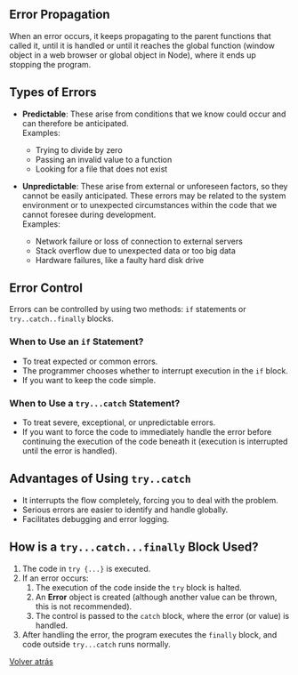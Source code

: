 ## Error Propagation

When an error occurs, it keeps propagating to the parent functions that called it, until it is handled or until it reaches the global function (window object in a web browser or global object in Node), where it ends up stopping the program.

## Types of Errors

- **Predictable**: These arise from conditions that we know could occur and can therefore be anticipated.  
  Examples:  
    - Trying to divide by zero  
    - Passing an invalid value to a function  
    - Looking for a file that does not exist

- **Unpredictable**: These arise from external or unforeseen factors, so they cannot be easily anticipated. These errors may be related to the system environment or to unexpected circumstances within the code that we cannot foresee during development.  
  Examples:  
    - Network failure or loss of connection to external servers  
    - Stack overflow due to unexpected data or too big data  
    - Hardware failures, like a faulty hard disk drive

## Error Control

Errors can be controlled by using two methods: `if` statements or `try..catch..finally` blocks.

### When to Use an `if` Statement?
- To treat expected or common errors.
- The programmer chooses whether to interrupt execution in the `if` block.
- If you want to keep the code simple.

### When to Use a `try...catch` Statement?
- To treat severe, exceptional, or unpredictable errors.
- If you want to force the code to immediately handle the error before continuing the execution of the code beneath it (execution is interrupted until the error is handled).

## Advantages of Using `try..catch`
- It interrupts the flow completely, forcing you to deal with the problem.
- Serious errors are easier to identify and handle globally.
- Facilitates debugging and error logging.

## How is a `try...catch...finally` Block Used?

1. The code in `try {...}` is executed.
2. If an error occurs:
    1. The execution of the code inside the `try` block is halted.
    2. An **Error** object is created (although another value can be thrown, this is not recommended).
    3. The control is passed to the `catch` block, where the error (or value) is handled.
3. After handling the error, the program executes the `finally` block, and code outside `try...catch` runs normally.

[Volver atrás](https://github.com/avianarios/codigo_DWEC/tree/main/unidad%204)
